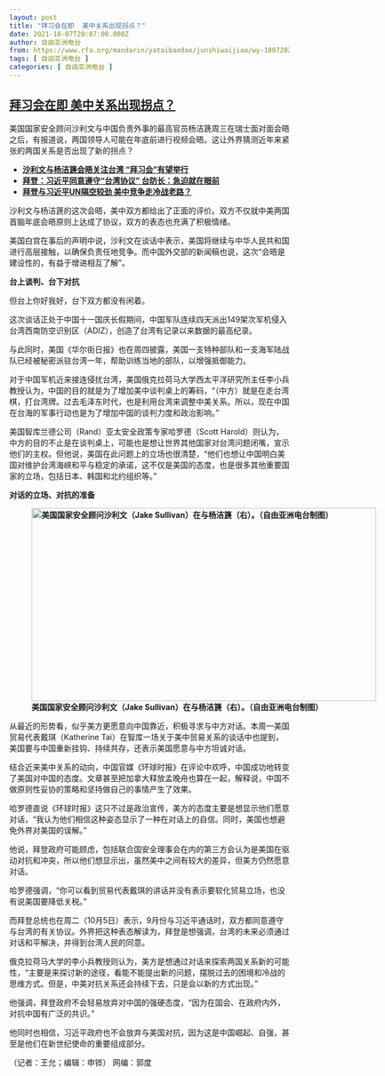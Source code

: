```yaml
---
layout: post
title: "拜习会在即  美中关系出现拐点？"
date: 2021-10-07T20:07:00.000Z
author: 自由亚洲电台
from: https://www.rfa.org/mandarin/yataibaodao/junshiwaijiao/wy-10072021141259.html
tags: [ 自由亚洲电台 ]
categories: [ 自由亚洲电台 ]
---
```

<!--1633637220000-->
[拜习会在即  美中关系出现拐点？](https://www.rfa.org/mandarin/yataibaodao/junshiwaijiao/wy-10072021141259.html)
------

<div>
<p>美国国家安全顾问沙利文与中国负责外事的最高官员杨洁篪周三在瑞士面对面会晤之后，有报道说，两国领导人可能在年底前进行视频会晤。这让外界猜测近年来紧张的两国关系是否出现了新的拐点？</p><ul><li><strong><a href="https://www.rfa.org/mandarin/yataibaodao/gangtai/xx-10062021150508.html">沙利文与杨洁篪会晤关注台湾 “拜习会”有望举行</a></strong></li><li><strong><a href="https://www.rfa.org/mandarin/yataibaodao/gangtai/hx1006a-10062021062250.html">拜登：习近平同意遵守“台湾协议” 台防长：急迫就在眼前</a></strong></li><li><a href="https://www.rfa.org/mandarin/yataibaodao/junshiwaijiao/rc-09202021100039.html"><strong>拜登与习近平UN隔空较劲 美中竞争走冷战老路？</strong></a></li></ul><p>沙利文与杨洁篪的这次会晤，美中双方都给出了正面的评价。双方不仅就中美两国首脑年底会晤原则上达成了协议，双方的表态也充满了积极情绪。</p><p>美国白宫在事后的声明中说，沙利文在谈话中表示，美国将继续与中华人民共和国进行高层接触，以确保负责任地竞争。而中国外交部的新闻稿也说，这次“会晤是建设性的，有益于增进相互了解”。</p><p><strong>台上谈判、台下对抗</strong></p><p>但台上你好我好，台下双方都没有闲着。</p><p>这次谈话正处于中国十一国庆长假期间，中国军队连续四天派出149架次军机侵入台湾西南防空识别区（ADIZ），创造了台湾有记录以来数据的最高纪录。</p><p>与此同时，美国《华尔街日报》也在周四披露，美国一支特种部队和一支海军陆战队已经被秘密派驻台湾一年，帮助训练当地的部队，以增强抵御能力。</p><p>对于中国军机近来接连侵扰台湾，美国俄克拉荷马大学西太平洋研究所主任李小兵教授认为，中国的目的就是为了增加美中谈判桌上的筹码，“（中方）就是在走台湾棋，打台湾牌。过去毛泽东时代，也是利用台湾来调整中美关系。所以，现在中国在台海的军事行动也是为了增加中国的谈判力度和政治影响。”</p><p>美国智库兰德公司（Rand）亚太安全政策专家哈罗德（Scott Harold）则认为，中方的目的不止是在谈判桌上，可能也是想让世界其他国家对台湾问题闭嘴，宣示他们的主权。但他说，美国在此问题上的立场也很清楚，“他们也想让中国明白美国对维护台湾海峡和平与稳定的承诺，这不仅是美国的态度，也是很多其他重要国家的立场，包括日本、韩国和北约组织等。”</p><p><strong>对话的立场、对抗的准备</strong></p><p><strong><figure class="image-richtext image-inline captioned" style="width:620px;"><img alt="美国国家安全顾问沙利文（Jake Sullivan）在与杨洁篪（右）。（自由亚洲电台制图）" height="348" src="https://www.rfa.org/mandarin/yataibaodao/junshiwaijiao/wy-10072021141259.html/ad9a076f-e7aa-450f-b4c1-757662ea4767.jpeg/@@images/8d328c4c-f134-4617-aae1-76991b0dcc17.jpeg" title="2" width="620"/><figcaption class="image-caption">美国国家安全顾问沙利文（Jake Sullivan）在与杨洁篪（右）。（自由亚洲电台制图）</figcaption><small></small></figure></strong></p><p>从最近的形势看，似乎美方更愿意向中国靠近，积极寻求与中方对话。本周一美国贸易代表戴琪（Katherine Tai）在智库一场关于美中贸易关系的谈话中也提到，美国要与中国重新挂钩、持续共存，还表示美国愿意与中方坦诚对话。</p><p>结合近来美中关系的动向，中国官媒《环球时报》在评论中欢呼，中国成功地转变了美国对中国的态度。文章甚至把加拿大释放孟晚舟也算在一起，解释说，中国不做原则性妥协的策略和坚持做自己的事情产生了效果。</p><p>哈罗德直说《环球时报》这只不过是政治宣传，美方的态度主要是想显示他们愿意对话，“我认为他们相信这种姿态显示了一种在对话上的自信。同时，美国也想避免外界对美国的误解。”</p><p>他说，拜登政府可能顾虑，包括联合国安全理事会在内的第三方会认为是美国在驱动对抗和冲突，所以他们想显示出，虽然美中之间有较大的差异，但美方仍然愿意对话。</p><p>哈罗德强调，“你可以看到贸易代表戴琪的讲话并没有表示要软化贸易立场，也没有说美国要降低关税。”</p><p>而拜登总统也在周二（10月5日）表示，9月份与习近平通话时，双方都同意遵守与台湾的有关协议。外界把这种表态解读为，拜登是想强调，台湾的未来必须通过对话和平解决，并得到台湾人民的同意。</p><p>俄克拉荷马大学的李小兵教授则认为，美方是想通过对话来探索两国关系新的可能性，“主要是来探讨新的途径，看能不能提出新的问题，摆脱过去的困境和冷战的思维方式。但是，中美对抗关系还会持续下去，只是会以新的方式出现。”</p><p>他强调，拜登政府不会轻易放弃对中国的强硬态度，“因为在国会、在政府内外，对抗中国有广泛的共识。”</p><p>他同时也相信，习近平政府也不会放弃与美国对抗，因为这是中国崛起、自强，甚至是他们在新世纪使命的重要组成部分。</p><p>（记者：王允；编辑：申铧） 网编：郭度</p><p></p>
</div>
